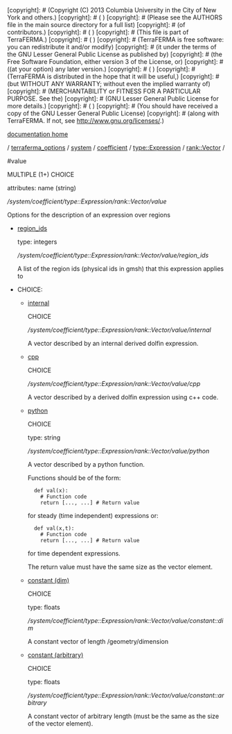 [copyright]: # (Copyright (C) 2013 Columbia University in the City of New York and others.)
[copyright]: # ( )
[copyright]: # (Please see the AUTHORS file in the main source directory for a full list)
[copyright]: # (of contributors.)
[copyright]: # ( )
[copyright]: # (This file is part of TerraFERMA.)
[copyright]: # ( )
[copyright]: # (TerraFERMA is free software: you can redistribute it and/or modify)
[copyright]: # (it under the terms of the GNU Lesser General Public License as published by)
[copyright]: # (the Free Software Foundation, either version 3 of the License, or)
[copyright]: # ((at your option) any later version.)
[copyright]: # ( )
[copyright]: # (TerraFERMA is distributed in the hope that it will be useful,)
[copyright]: # (but WITHOUT ANY WARRANTY; without even the implied warranty of)
[copyright]: # (MERCHANTABILITY or FITNESS FOR A PARTICULAR PURPOSE. See the)
[copyright]: # (GNU Lesser General Public License for more details.)
[copyright]: # ( )
[copyright]: # (You should have received a copy of the GNU Lesser General Public License)
[copyright]: # (along with TerraFERMA. If not, see <http://www.gnu.org/licenses/>.)

[documentation home](Documentation)

/ [terraferma_options](../../../../../terraferma_options) / [system](../../../../system) / [coefficient](../../../coefficient) / [type::Expression](../../type__Expression) / [rank::Vector](../rank__Vector) /

#value

MULTIPLE (1+) CHOICE 

attributes: name (string) 

*/system/coefficient/type::Expression/rank::Vector/value*

Options for the description of an expression over regions

* [region_ids](value/region_ids "child")

    type: integers

    */system/coefficient/type::Expression/rank::Vector/value/region_ids*

    A list of the region ids (physical ids in gmsh) that this expression applies to

* CHOICE:
    * [internal](value/internal "child")

        CHOICE 

        */system/coefficient/type::Expression/rank::Vector/value/internal*

        A vector described by an internal derived dolfin expression.

    * [cpp](value/cpp "child")

        CHOICE 

        */system/coefficient/type::Expression/rank::Vector/value/cpp*

        A vector described by a derived dolfin expression using c++ code.

    * [python](value/python "child")

        CHOICE 

        type: string

        */system/coefficient/type::Expression/rank::Vector/value/python*

        A vector described by a python function.
        
        Functions should be of the form:
        
            def val(x):
              # Function code
              return [..., ...] # Return value
        
         for steady (time independent) expressions or:
        
            def val(x,t):
              # Function code
              return [..., ...] # Return value
        
         for time dependent expressions.
        
        The return value must have the same size as the vector element.

    * [constant (dim)](value/constant__dim "child")

        CHOICE 

        type: floats

        */system/coefficient/type::Expression/rank::Vector/value/constant::dim*

        A constant vector of length /geometry/dimension

    * [constant (arbitrary)](value/constant__arbitrary "child")

        CHOICE 

        type: floats

        */system/coefficient/type::Expression/rank::Vector/value/constant::arbitrary*

        A constant vector of arbitrary length (must be the same as the size of the vector element).

[autogenerated]: # (This file was automatically generated from the schema file:/home/cwilson/repos/github/TerraFERMA/TerraFERMA/buckettools/schemas/function.rng.)

